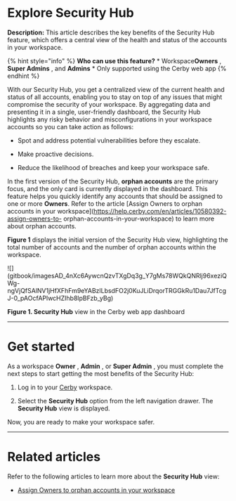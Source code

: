 # Explore Security Hub

**Description:** This article describes the key benefits of the Security Hub feature, which offers a central view of the health and status of the accounts in your workspace.

{% hint style="info" %} **Who can use this feature?** * Workspace**Owners** ,
**Super Admins** , and **Admins** * Only supported using the Cerby web app {%
endhint %}

With our Security Hub, you get a centralized view of the current health and
status of all accounts, enabling you to stay on top of any issues that might
compromise the security of your workspace. By aggregating data and presenting
it in a single, user-friendly dashboard, the Security Hub highlights any risky
behavior and misconfigurations in your workspace accounts so you can take
action as follows:

  * Spot and address potential vulnerabilities before they escalate.

  * Make proactive decisions.

  * Reduce the likelihood of breaches and keep your workspace safe.

In the first version of the Security Hub, **orphan accounts** are the primary
focus, and the only card is currently displayed in the dashboard. This feature
helps you quickly identify any accounts that should be assigned to one or more
**Owners**. Refer to the article [Assign Owners to orphan accounts in your
workspace](https://help.cerby.com/en/articles/10580392-assign-owners-to-
orphan-accounts-in-your-workspace) to learn more about orphan accounts.

**Figure 1** displays the initial version of the Security Hub view,
highlighting the total number of accounts and the number of orphan accounts
within the workspace.

![](gitbook/imagesAD_4nXc6AywcnQzvTXgDq3g_Y7gMs78WQkQNRlj96xeziQWg-
ngVjQfSAlNV1jHfXFhFm9eYABzlLbsdFO2j0KuJLiDrqorTRGGkRu1Dau7JfTcgJ-0_pAOcfAPlwcHZIhb8lpBFzb_yBg)

**Figure 1. Security Hub** view in the Cerby web app dashboard

* * *

# **Get started**

As a workspace **Owner** , **Admin** , or **Super Admin** , you must complete
the next steps to start getting the most benefits of the Security Hub:

  1. Log in to your [Cerby](https://app.cerby.com/) workspace.

  2. Select the **Security Hub** option from the left navigation drawer. The **Security Hub** view is displayed.

Now, you are ready to make your workspace safer.

* * *

# **Related articles**

Refer to the following articles to learn more about the **Security Hub** view:

  * [Assign Owners to orphan accounts in your workspace](https://help.cerby.com/en/articles/10580392-assign-owners-to-orphan-accounts-in-your-workspace)

